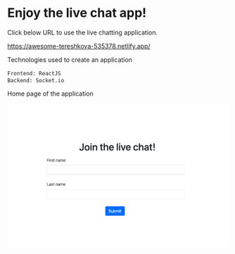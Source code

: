 <h1>Enjoy the live chat app!</h1>

Click below URL to use the live chatting application.

https://awesome-tereshkova-535378.netlify.app/

Technologies used to create an application
```
Frontend: ReactJS
Backend: Socket.io
```
Home page of the application

![](pictures/HomePage.png)
